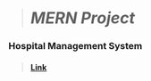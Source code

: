 > # 							*MERN Project*						

### Hospital Management System
> ####  [   Link ](https://city-hospital.netlify.app/ "   Link")
